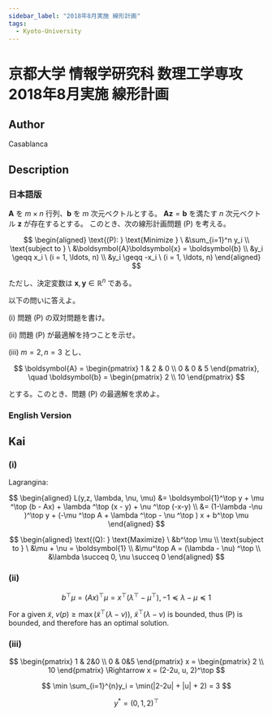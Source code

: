 ```yaml
---
sidebar_label: "2018年8月実施 線形計画"
tags:
  - Kyoto-University
---
```

# 京都大学 情報学研究科 数理工学専攻 2018年8月実施 線形計画

## **Author**
Casablanca

## **Description**
### 日本語版
$\boldsymbol{A}$ を $m \times n$ 行列、$\boldsymbol{b}$ を $m$ 次元ベクトルとする。
$\boldsymbol{A}\boldsymbol{z} = \boldsymbol{b}$ を満たす $n$ 次元ベクトル $\boldsymbol{z}$ が存在するとする。
このとき、次の線形計画問題 (P) を考える。

$$
\begin{aligned}
\text{(P): } \text{Minimize } \ &\sum_{i=1}^n y_i \\
\text{subject to } \ &\boldsymbol{A}\boldsymbol{x} = \boldsymbol{b} \\
&y_i \geqq x_i \ (i = 1, \ldots, n) \\
&y_i \geqq -x_i \ (i = 1, \ldots, n)
\end{aligned}
$$

ただし、決定変数は $\boldsymbol{x}, \boldsymbol{y} \in \mathbb{R}^n$ である。

以下の問いに答えよ。

(i) 問題 (P) の双対問題を書け。

(ii) 問題 (P) が最適解を持つことを示せ。

(iii) $m = 2, n = 3$ とし、

$$
\boldsymbol{A} = \begin{pmatrix} 1 & 2 & 0 \\ 0 & 0 & 5 \end{pmatrix}, \quad \boldsymbol{b} = \begin{pmatrix} 2 \\ 10 \end{pmatrix}
$$

とする。このとき、問題 (P) の最適解を求めよ。

### English Version


## **Kai**
### (i)
Lagrangina: 

$$ 
\begin{aligned}
L(y,z, \lambda, \nu, \mu) &= \boldsymbol{1}^\top y + \mu ^\top (b - Ax) + \lambda ^\top (x - y) + \nu ^\top (-x-y) \\
&= (1-\lambda -\nu )^\top y + (-\mu ^\top A + \lambda ^\top - \nu ^\top ) x + b^\top \mu 
\end{aligned}
$$

$$
\begin{aligned}
\text{(Q): } \text{Maximize} \ &b^\top \mu \\
\text{subject to } \ &\mu + \nu = \boldsymbol{1} \\
&\mu^\top A = (\lambda - \nu) ^\top \\
&\lambda \succeq 0, \nu \succeq 0
\end{aligned}
$$

### (ii)

$$
b^\top \mu = (Ax)^\top \mu = x^\top(\lambda ^\top - \mu ^\top), -1 \preceq \lambda - \mu \preceq 1
$$

For a given $\widetilde{x}$, $v(p) \geq \max (\widetilde{x}^\top (\lambda - \nu))$,
$\widetilde{x}^\top (\lambda - \nu)$ is bounded, thus (P) is bounded, and therefore has an optimal solution.

### (iii)

$$
\begin{pmatrix}
1 & 2&0 \\
0 & 0&5
\end{pmatrix}
x = \begin{pmatrix} 2 \\ 10 \end{pmatrix}
\Rightarrow
x = (2-2u, u, 2)^\top
$$

$$
\min \sum_{i=1}^{n}y_i = \min(|2-2u| + |u| + 2) = 3
$$

$$
y^* = (0,1,2)^\top
$$
